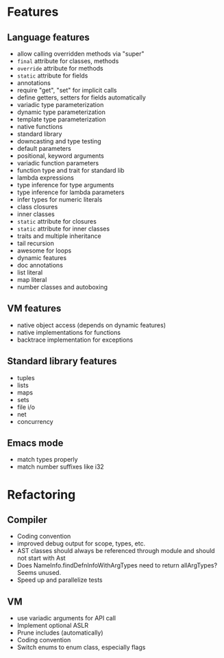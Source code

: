 # Features

## Language features

- allow calling overridden methods via "super"
- `final` attribute for classes, methods
- `override` attribute for methods
- `static` attribute for fields
- annotations
- require "get", "set" for implicit calls
- define getters, setters for fields automatically
- variadic type parameterization
- dynamic type parameterization
- template type parameterization
- native functions
- standard library
- downcasting and type testing
- default parameters
- positional, keyword arguments
- variadic function parameters
- function type and trait for standard lib
- lambda expressions
- type inference for type arguments
- type inference for lambda parameters
- infer types for numeric literals
- class closures
- inner classes
- `static` attribute for closures
- `static` attribute for inner classes
- traits and multiple inheritance
- tail recursion
- awesome for loops
- dynamic features
- doc annotations
- list literal
- map literal
- number classes and autoboxing

## VM features
- native object access (depends on dynamic features)
- native implementations for functions
- backtrace implementation for exceptions

## Standard library features
- tuples
- lists
- maps
- sets
- file i/o
- net
- concurrency

## Emacs mode
- match types properly
- match number suffixes like i32

# Refactoring

## Compiler
- Coding convention
- improved debug output for scope, types, etc.
- AST classes should always be referenced through module and should not start with Ast
- Does NameInfo.findDefnInfoWithArgTypes need to return allArgTypes? Seems unused.
- Speed up and parallelize tests

## VM
- use variadic arguments for API call
- Implement optional ASLR
- Prune includes (automatically)
- Coding convention
- Switch enums to enum class, especially flags
